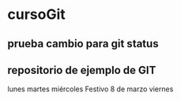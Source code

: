# cursoGit
## prueba cambio para git status
## repositorio de ejemplo de GIT
lunes
martes
miércoles
Festivo 8 de marzo
viernes
